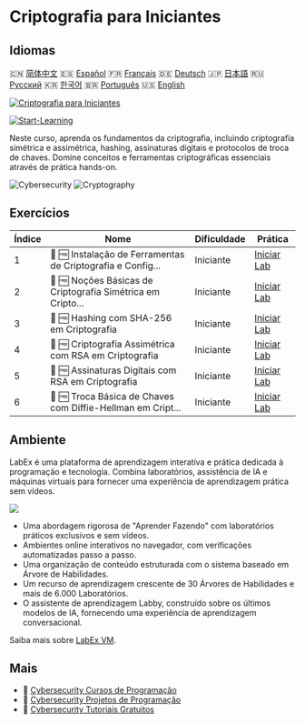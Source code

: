 # Criptografia para Iniciantes

## Idiomas

🇨🇳 [简体中文](README_zh.md) 🇪🇸 [Español](README_es.md) 🇫🇷 [Français](README_fr.md) 🇩🇪 [Deutsch](README_de.md) 🇯🇵 [日本語](README_ja.md) 🇷🇺 [Русский](README_ru.md) 🇰🇷 [한국어](README_ko.md) 🇧🇷 [Português](README_pt.md) 🇺🇸 [English](README.md) 

[![Criptografia para Iniciantes](https://cover-creator.labex.io/cryptography-for-beginners.png?lang=pt)](https://labex.io/pt/courses/cryptography-for-beginners)

[![Start-Learning](https://img.shields.io/badge/Start-Learning-whitesmoke?style=for-the-badge)](https://labex.io/pt/courses/cryptography-for-beginners)

Neste curso, aprenda os fundamentos da criptografia, incluindo criptografia simétrica e assimétrica, hashing, assinaturas digitais e protocolos de troca de chaves. Domine conceitos e ferramentas criptográficas essenciais através de prática hands-on.

![Cybersecurity](https://img.shields.io/badge/Cybersecurity-whitesmoke?style=for-the-badge&logo=cybersecurity)
![Cryptography](https://img.shields.io/badge/Cryptography-whitesmoke?style=for-the-badge&logo=cryptography)


## Exercícios

|   Índice | Nome                                                        | Dificuldade   | Prática                                                                                                                                     |
|----------|-------------------------------------------------------------|---------------|---------------------------------------------------------------------------------------------------------------------------------------------|
|        1 | 📖 🆓 Instalação de Ferramentas de Criptografia e Config... | Iniciante     | <a target='_blank' href='https://labex.io/pt/tutorials/linux-installing-cryptography-tools-and-environment-setup-632723'>Iniciar Lab</a>    |
|        2 | 📖 🆓 Noções Básicas de Criptografia Simétrica em Cripto... | Iniciante     | <a target='_blank' href='https://labex.io/pt/labs/linux-symmetric-encryption-basics-in-cryptography-632724'>Iniciar Lab</a>                 |
|        3 | 📖 🆓 Hashing com SHA-256 em Criptografia                   | Iniciante     | <a target='_blank' href='https://labex.io/pt/tutorials/linux-hashing-with-sha-256-in-cryptography-632722'>Iniciar Lab</a>                   |
|        4 | 📖 🆓 Criptografia Assimétrica com RSA em Criptografia      | Iniciante     | <a target='_blank' href='https://labex.io/pt/labs/linux-asymmetric-encryption-with-rsa-in-cryptography-632719'>Iniciar Lab</a>              |
|        5 | 📖 🆓 Assinaturas Digitais com RSA em Criptografia          | Iniciante     | <a target='_blank' href='https://labex.io/pt/tutorials/linux-digital-signatures-with-rsa-in-cryptography-632721'>Iniciar Lab</a>            |
|        6 | 📖 🆓 Troca Básica de Chaves com Diffie-Hellman em Cript... | Iniciante     | <a target='_blank' href='https://labex.io/pt/tutorials/linux-basic-key-exchange-with-diffie-hellman-in-cryptography-632720'>Iniciar Lab</a> |

## Ambiente

LabEx é uma plataforma de aprendizagem interativa e prática dedicada à programação e tecnologia. Combina laboratórios, assistência de IA e máquinas virtuais para fornecer uma experiência de aprendizagem prática sem vídeos.

![](https://tutorial-screenshot.getvm.io/images/vm-1725247253.png)

- Uma abordagem rigorosa de "Aprender Fazendo" com laboratórios práticos exclusivos e sem vídeos.
- Ambientes online interativos no navegador, com verificações automatizadas passo a passo.
- Uma organização de conteúdo estruturada com o sistema baseado em Árvore de Habilidades.
- Um recurso de aprendizagem crescente de 30 Árvores de Habilidades e mais de 6.000 Laboratórios.
- O assistente de aprendizagem Labby, construído sobre os últimos modelos de IA, fornecendo uma experiência de aprendizagem conversacional.

Saiba mais sobre [LabEx VM](https://support.labex.io/using-labex/virtual-machine).

## Mais

- 🔗 [Cybersecurity Cursos de Programação](https://github.com/labex-labs/awesome-programming-courses)
- 🔗 [Cybersecurity Projetos de Programação](https://github.com/labex-labs/awesome-programming-projects)
- 🔗 [Cybersecurity Tutoriais Gratuitos](https://github.com/labex-labs/cybersecurity-free-tutorials)

